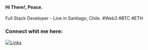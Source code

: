 <h4>Hi There!, Peace.</h4>
<p>Full Stack Developer - Live in Santiago, Chile. #Web3 #BTC #ETH</p>

<h3 align="left">Connect whit me here:</h3>

<a href="https://beacons.ai/diegogatica" target="blank"><img
      src="https://img.shields.io/badge/linktree-39E09B?style=for-the-badge&logo=linktree&logoColor=white"
      alt="Links" /></a>
